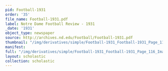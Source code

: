 ```yaml
---
pid: Football-1931
order: '35'
file_name: Football-1931.pdf
label: Notre Dame Football Review - 1931
_date: '1931'
object_type: newspaper
source: http://archives.nd.edu/Football/Football-1931.pdf
thumbnail: "/img/derivatives/simple/Football-1931_Football-1931_Page_116_Image_0001/thumbnail.jpg"
manifest:
full: "/img/derivatives/simple/Football-1931_Football-1931_Page_116_Image_0001/fullwidth.jpg"
layout: scholastic
collection: scholastic
---
```

